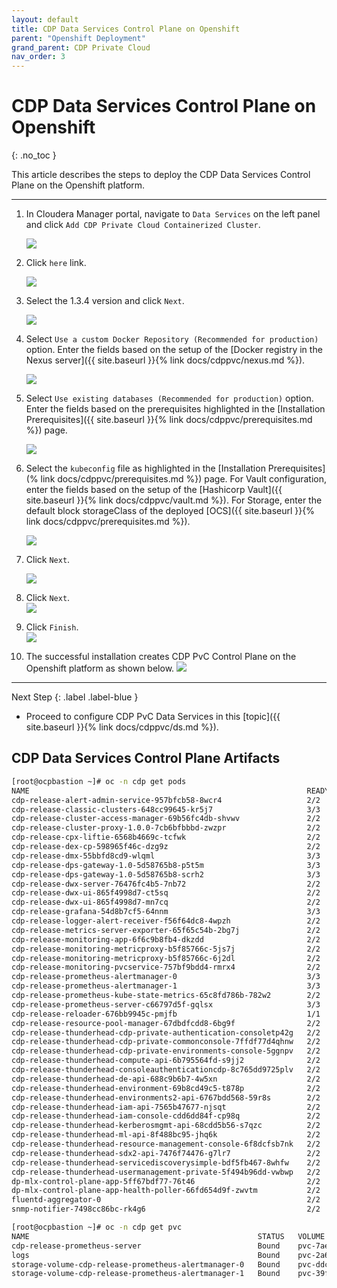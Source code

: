 ```yaml
---
layout: default
title: CDP Data Services Control Plane on Openshift
parent: "Openshift Deployment"
grand_parent: CDP Private Cloud
nav_order: 3
---
```


# CDP Data Services Control Plane on Openshift
{: .no_toc }

This article describes the steps to deploy the CDP Data Services Control Plane on the Openshift platform.

---

1. In Cloudera Manager portal, navigate to `Data Services` on the left panel and click `Add CDP Private Cloud Containerized Cluster`.

    ![](../../assets/images/ocp4/addocp1.png)
    
2. Click `here` link.

    ![](../../assets/images/ocp4/addocp2.png)   

3. Select the 1.3.4 version and click `Next`.

    ![](../../assets/images/ocp4/addocp3.png)  
    
4. Select `Use a custom Docker Repository (Recommended for production)` option. Enter the fields based on the setup of the [Docker registry in the Nexus server]({{ site.baseurl }}{% link docs/cdppvc/nexus.md %}).

    ![](../../assets/images/ocp4/addocp4.png)     

5. Select `Use existing databases (Recommended for production)` option. Enter the fields based on the prerequisites highlighted in the [Installation Prerequisites]({{ site.baseurl }}{% link docs/cdppvc/prerequisites.md %}) page.

    ![](../../assets/images/ocp4/addocp5.png)  
    
6. Select the `kubeconfig` file as highlighted in the [Installation Prerequisites](% link docs/cdppvc/prerequisites.md %}) page. 
For Vault configuration, enter the fields based on the setup of the [Hashicorp Vault]({{ site.baseurl }}{% link docs/cdppvc/vault.md %}). 
For Storage, enter the default block storageClass of the deployed [OCS]({{ site.baseurl }}{% link docs/cdppvc/prerequisites.md %}).

    ![](../../assets/images/ocp4/addocp6.png)  
    
7. Click `Next`.

    ![](../../assets/images/ocp4/addocp7.png)  
    
8. Click `Next`.   
    ![](../../assets/images/ocp4/addocp8.png)  
    
9. Click `Finish`.    
    ![](../../assets/images/ocp4/addocp9.png)  
    
10. The successful installation creates CDP PvC Control Plane on the Openshift platform as shown below.
    ![](../../assets/images/ocp4/addocp10.png)  


---    
   Next Step
   {: .label .label-blue } 
   
- Proceed to configure CDP PvC Data Services in this [topic]({{ site.baseurl }}{% link docs/cdppvc/ds.md %}).

## CDP Data Services Control Plane Artifacts
    
```bash
[root@ocpbastion ~]# oc -n cdp get pods
NAME                                                              READY   STATUS    RESTARTS   AGE
cdp-release-alert-admin-service-957bfcb58-8wcr4                   2/2     Running   0          25h
cdp-release-classic-clusters-648cc99645-kr5j7                     3/3     Running   0          25h
cdp-release-cluster-access-manager-69b56fc4db-shvwv               2/2     Running   0          25h
cdp-release-cluster-proxy-1.0.0-7cb6bfbbbd-zwzpr                  2/2     Running   0          25h
cdp-release-cpx-liftie-6568b4669c-tcfwk                           2/2     Running   0          25h
cdp-release-dex-cp-598965f46c-dzg9z                               2/2     Running   0          25h
cdp-release-dmx-55bbfd8cd9-wlqml                                  3/3     Running   0          25h
cdp-release-dps-gateway-1.0-5d58765b8-p5t5m                       3/3     Running   0          25h
cdp-release-dps-gateway-1.0-5d58765b8-scrh2                       3/3     Running   0          25h
cdp-release-dwx-server-76476fc4b5-7nb72                           2/2     Running   0          25h
cdp-release-dwx-ui-865f4998d7-ct5sq                               2/2     Running   0          25h
cdp-release-dwx-ui-865f4998d7-mn7cq                               2/2     Running   0          25h
cdp-release-grafana-54d8b7cf5-64nnm                               3/3     Running   0          25h
cdp-release-logger-alert-receiver-f56f64dc8-4wpzh                 2/2     Running   0          25h
cdp-release-metrics-server-exporter-65f65c54b-2bg7j               2/2     Running   0          25h
cdp-release-monitoring-app-6f6c9b8fb4-dkzdd                       2/2     Running   0          25h
cdp-release-monitoring-metricproxy-b5f85766c-5js7j                2/2     Running   0          25h
cdp-release-monitoring-metricproxy-b5f85766c-6j2dl                2/2     Running   0          25h
cdp-release-monitoring-pvcservice-757bf9bdd4-rmrx4                2/2     Running   0          25h
cdp-release-prometheus-alertmanager-0                             3/3     Running   0          25h
cdp-release-prometheus-alertmanager-1                             3/3     Running   0          25h
cdp-release-prometheus-kube-state-metrics-65c8fd786b-782w2        2/2     Running   0          25h
cdp-release-prometheus-server-c66797d5f-gqlsx                     3/3     Running   0          25h
cdp-release-reloader-676bb9945c-pmjfb                             1/1     Running   0          25h
cdp-release-resource-pool-manager-67dbdfcdd8-6bg9f                2/2     Running   0          25h
cdp-release-thunderhead-cdp-private-authentication-consoletp42g   2/2     Running   0          25h
cdp-release-thunderhead-cdp-private-commonconsole-7ffdf77d4qhnw   2/2     Running   0          25h
cdp-release-thunderhead-cdp-private-environments-console-5ggnpv   2/2     Running   0          25h
cdp-release-thunderhead-compute-api-6b795564fd-s9jj2              2/2     Running   0          25h
cdp-release-thunderhead-consoleauthenticationcdp-8c765dd9725plv   2/2     Running   0          25h
cdp-release-thunderhead-de-api-688c9b6b7-4w5xn                    2/2     Running   0          25h
cdp-release-thunderhead-environment-69b8cd49c5-t878p              2/2     Running   0          25h
cdp-release-thunderhead-environments2-api-6767bdd568-59r8s        2/2     Running   0          25h
cdp-release-thunderhead-iam-api-7565b47677-njsqt                  2/2     Running   0          25h
cdp-release-thunderhead-iam-console-cdd6dd84f-cp98q               2/2     Running   0          25h
cdp-release-thunderhead-kerberosmgmt-api-68cdd5b56-s7qzc          2/2     Running   0          25h
cdp-release-thunderhead-ml-api-8f488bc95-jhq6k                    2/2     Running   0          25h
cdp-release-thunderhead-resource-management-console-6f8dcfsb7nk   2/2     Running   0          25h
cdp-release-thunderhead-sdx2-api-7476f74476-g7lr7                 2/2     Running   0          25h
cdp-release-thunderhead-servicediscoverysimple-bdf5fb467-8whfw    2/2     Running   0          25h
cdp-release-thunderhead-usermanagement-private-5f494b96dd-vwbwp   2/2     Running   0          25h
dp-mlx-control-plane-app-5ff67bdf77-76t46                         2/2     Running   0          25h
dp-mlx-control-plane-app-health-poller-66fd654d9f-zwvtm           2/2     Running   0          25h
fluentd-aggregator-0                                              2/2     Running   0          25h
snmp-notifier-7498cc86bc-rk4g6                                    2/2     Running   0          25h
```

```bash
[root@ocpbastion ~]# oc -n cdp get pvc
NAME                                                   STATUS   VOLUME                                     CAPACITY   ACCESS MODES   STORAGECLASS                  AGE
cdp-release-prometheus-server                          Bound    pvc-7aea8799-4f24-413e-a3e2-c49c396dbc56   10Gi       RWO            ocs-storagecluster-ceph-rbd   25h
logs                                                   Bound    pvc-2a6dbf72-2bbe-424c-b8af-4c5e65904745   20Gi       RWO            ocs-storagecluster-ceph-rbd   25h
storage-volume-cdp-release-prometheus-alertmanager-0   Bound    pvc-ddcad581-310b-4320-a234-13081c888f9c   2Gi        RWO            ocs-storagecluster-ceph-rbd   25h
storage-volume-cdp-release-prometheus-alertmanager-1   Bound    pvc-39ff2e13-2df2-45ad-88b4-2cd666099842   2Gi        RWO            ocs-storagecluster-ceph-rbd   25h
```

